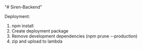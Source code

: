 "# Siren-Backend" 

Deployment:
1) npm install
2) Create deployment package
3) Remove development dependencies (npm prune --production)
4) zip and upload to lambda